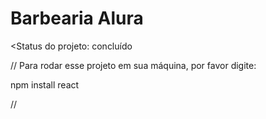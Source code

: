 <h1>Barbearia Alura</h1>

<Status do projeto: concluído

//
Para rodar esse projeto em sua máquina, por favor digite:

npm install react   

//
